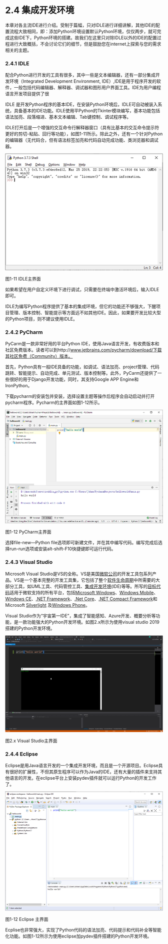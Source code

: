 # 2.4 集成开发环境


本章对各主流IDE进行介绍。受制于篇幅，只对IDLE进行详细讲解，其他IDE的配置流程大致相同，即：添加Python环境设置默认Python环境，仅仅两步，就可完成这些IDE下，Python环境的搭建。故我们在这里只对除IDLE以外的IDE的配置过程进行大致概括，不会讨论它们的细节，但是鼓励您在internet上探索与您的需求相关的主题。

### 2.4.1 IDLE

配合Python进行开发的工具有很多，其中一些是文本编辑器，还有一部分集成开发环境（Integrated
Development Environment,
IDE）,IDE是用于程序开发的软件，一般包括代码编辑器、解释器、调试器和图形用户界面工具。IDE为用户编程语言开发项目提供了很

IDLE
是开发Python程序的基本IDE，在安装Python环境后，IDLE可自动被装入系统，具备基本的IDE功能。IDLE使用平Python的Tkinter模块编写，基本功能包括语法加亮、段落缩进、基本文本编辑、Tab键控制、调试程序等。

IDLE打开后是一个增强的交互命令行解释器窗口（具有比基本的交互命令提示符更好的剪切-粘贴、回行等功能），如图1-11所示。除此之外，还有一个针对Python的编辑器（无代码合，但有语法标签加亮和代码自动完成功能、类浏览器和调试器。

![](media/015f729263ba1c1305a2c2e495cc681a.png)

图1-11 IDLE主界面

如果希望在用户自定义环境下进行调试，只需要在终端中激活环境后，输入IDLE即可。

IDLE为编写Python程序提供了基本的集成环境，但它的功能还不够强大，下醒项目管理、版本控制、智能提示等方面远不如其他IDE。因此，如果要开发比较大型的Python项目，则不建议使用IDLE。

### 2.4.2 PyCharm

PyCarm是一款非常好用的平台Python
IDE，使用Java语言开发，有收费版本和社区免费版本。读者可以到http://www.jetbrains.com/pycharm/download/下载其社区免费（Community）版本。

首先，Python具有一般IDE具备的功能，如调试、语法加亮、project管理、代码跳转、智能提示、自动完成、单元测试、版本控制等。此外，PyCarm还提供了一些很好的用于Django开发功能，同时，其支持Google
APP Engine和IronPython。

下载pycharm的安装包并安装，选择设置主题等操作后程序会自动启动并打开pycharm程序。Pycharm的主界面如图1-12所示。

![](media/0996b448a2721edbd511e03539b1a5ce.png)

图1-12 PyCharm主界面

选择file-new—Python
file选项即可新建文件，并在其中编写代码。编写完成后选择run-run选项或安装alt-shift-F10快捷键即可运行代码。

### 2.4.3 Visual Studio

Microsoft Visual
Studio是VS的全称。VS是美国[微软公司](https://baike.baidu.com/item/%E5%BE%AE%E8%BD%AF%E5%85%AC%E5%8F%B8)的开发工具包系列产品。VS是一个基本完整的开发工具集，它包括了整个[软件生命周期](https://baike.baidu.com/item/%E8%BD%AF%E4%BB%B6%E7%94%9F%E5%91%BD%E5%91%A8%E6%9C%9F/861455)中所需要的大部分工具，如UML工具、代码管控工具、[集成开发环境](https://baike.baidu.com/item/%E9%9B%86%E6%88%90%E5%BC%80%E5%8F%91%E7%8E%AF%E5%A2%83/298524)(IDE)等等。所写的[目标代码](https://baike.baidu.com/item/%E7%9B%AE%E6%A0%87%E4%BB%A3%E7%A0%81/9407934)适用于微软支持的所有平台，包括[Microsoft
Windows](https://baike.baidu.com/item/Microsoft%20Windows)、[Windows
Mobile](https://baike.baidu.com/item/Windows%20Mobile)、[Windows
CE](https://baike.baidu.com/item/Windows%20CE)、[.NET
Framework](https://baike.baidu.com/item/.NET%20Framework)、[.Net
Core](https://baike.baidu.com/item/.Net%20Core)、[.NET Compact
Framework](https://baike.baidu.com/item/.NET%20Compact%20Framework)和Microsoft
[Silverlight](https://baike.baidu.com/item/Silverlight) 及[Windows
Phone](https://baike.baidu.com/item/Windows%20Phone)。

Visual
Studio作为“宇宙第一IDE”，集成了智能感知、Azure开发、概要分析等功能，是一款功能强大的Python开发环境。如图2.x所示为使用visual
studio 2019搭建的Python开发环境。

![](media/3282df1c0b44df1bde9eba77421996b1.png)

图2.x Visual Studio主界面

### 2.4.4 Eclipse

Eclipse是用Java语言开发的一个集成开发环境，而且是一个开源项目。Eclipse具有很好的扩展性，不但其原生程序可以作为Java的IDE，还有大量的插件来支持其他语言的开发。在eclipse平台上安装pydev插件就可以运行Python的开发工作了。

![](media/02bfa7c9edcacef69e8212045a7b4ad1.png)

图1-12 Eclipse 主界面

Ecplise也非常强大，实现了Python代码的语法加亮、代码提示和代码补全等智能化功能。如图1-12所示为使用eclipse加pydev插件搭建的Python开发环境。
